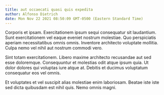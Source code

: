 ```yaml
---
title: aut occaecati quasi quis expedita
author: Alfonso Dietrich
date: Mon Nov 22 2021 08:50:09 GMT-0500 (Eastern Standard Time)
---
```

Corporis et ipsam. Exercitationem ipsum sequi consequatur sit laudantium. Sunt exercitationem vel eaque eveniet nostrum molestiae. Quo perspiciatis aperiam necessitatibus omnis omnis. Inventore architecto voluptate mollitia. Culpa nemo vel nihil aut nostrum commodi vero.

 Sint totam exercitationem. Libero maxime architecto recusandae aut sed esse doloremque. Consequuntur et molestias odit atque ipsum quia. Ut dolor dolores qui voluptas iure atque at. Debitis et ducimus voluptatum consequatur eos vel omnis.

 Et voluptates et vel suscipit alias molestiae enim laboriosam. Beatae iste iste sed dicta quibusdam est nihil quis. Nemo omnis magni.